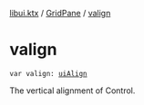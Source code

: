 [libui.ktx](../README.md) / [GridPane](README.md) / [valign](valign.md)

# valign

`var valign: `[`uiAlign`](../../libui/ui-align.md)

The vertical alignment of Control.

